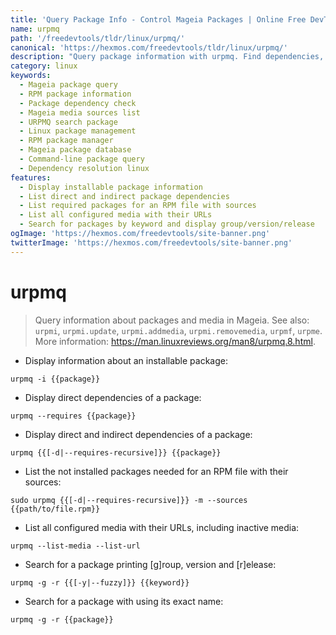 ```yaml
---
title: 'Query Package Info - Control Mageia Packages | Online Free DevTools by Hexmos'
name: urpmq
path: '/freedevtools/tldr/linux/urpmq/'
canonical: 'https://hexmos.com/freedevtools/tldr/linux/urpmq/'
description: "Query package information with urpmq. Find dependencies, list media sources, and search for packages using Mageia's package manager. Free online tool, no registration required."
category: linux
keywords:
  - Mageia package query
  - RPM package information
  - Package dependency check
  - Mageia media sources list
  - URPMQ search package
  - Linux package management
  - RPM package manager
  - Mageia package database
  - Command-line package query
  - Dependency resolution linux
features:
  - Display installable package information
  - List direct and indirect package dependencies
  - List required packages for an RPM file with sources
  - List all configured media with their URLs
  - Search for packages by keyword and display group/version/release
ogImage: 'https://hexmos.com/freedevtools/site-banner.png'
twitterImage: 'https://hexmos.com/freedevtools/site-banner.png'
---
```


# urpmq

> Query information about packages and media in Mageia.
> See also: `urpmi`, `urpmi.update`, `urpmi.addmedia`, `urpmi.removemedia`, `urpmf`, `urpme`.
> More information: <https://man.linuxreviews.org/man8/urpmq.8.html>.

- Display information about an installable package:

`urpmq -i {{package}}`

- Display direct dependencies of a package:

`urpmq --requires {{package}}`

- Display direct and indirect dependencies of a package:

`urpmq {{[-d|--requires-recursive]}} {{package}}`

- List the not installed packages needed for an RPM file with their sources:

`sudo urpmq {{[-d|--requires-recursive]}} -m --sources {{path/to/file.rpm}}`

- List all configured media with their URLs, including inactive media:

`urpmq --list-media --list-url`

- Search for a package printing [g]roup, version and [r]elease:

`urpmq -g -r {{[-y|--fuzzy]}} {{keyword}}`

- Search for a package with using its exact name:

`urpmq -g -r {{package}}`
